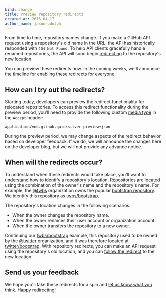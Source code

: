 ```yaml
---
kind: change
title: Preview repository redirects
created_at: 2015-04-17
author_name: jasonrudolph
---
```


From time to time, repository names change. If you make a GitHub API request using a repository's old name in the URL, the API has historically responded with `404 Not Found`. To help API clients gracefully handle renamed repositories, the API will soon begin [redirecting][redirects] to the repository's new location.

You can preview these redirects now. In the coming weeks, we'll announce the timeline for enabling these redirects for everyone.

## How can I try out the redirects?

Starting today, developers can preview the redirect functionality for relocated repositories. To access this redirect functionality during the preview period, you’ll need to provide the following custom [media type][] in the `Accept` header:

    application/vnd.github.quicksilver-preview+json

During the preview period, we may change aspects of the redirect behavior based on developer feedback. If we do, we will announce the changes here on the developer blog, but we will not provide any advance notice.

## When will the redirects occur?

To understand when these redirects would take place, you'll want to understand how to identify a repository's location. Repositories are located using the combination of the owner's name and the repository's name. For example, the [@twbs][] organization owns the popular [bootstrap repository](https://github.com/twbs/bootstrap). We identify this repository as [twbs/bootstrap](https://github.com/twbs/bootstrap).

The repository's location changes in the following scenarios:

- When the owner changes the repository name.
- When the owner renames their user account or organization account.
- When the owner transfers the repository to a new owner.

Continuing our [twbs/bootstrap](https://github.com/twbs/bootstrap) example, this repository used to be owned by the [@twitter][] organization, and it was therefore located at [twitter/bootstrap](https://github.com/twitter/bootstrap). With repository redirects, you can make an API request using the repository's old location, and you can [follow the redirect][redirects] to the new location.

## Send us your feedback

We hope you'll take these redirects for a spin and [let us know what you think][contact]. Happy redirecting!

[@twbs]: https://github.com/twbs
[@twitter]:  https://github.com/twitter
[contact]: https://github.com/contact?form%5Bsubject%5D=API+Repository+Redirects
[media type]: /v3/media/
[redirects]: /v3/#http-redirects
